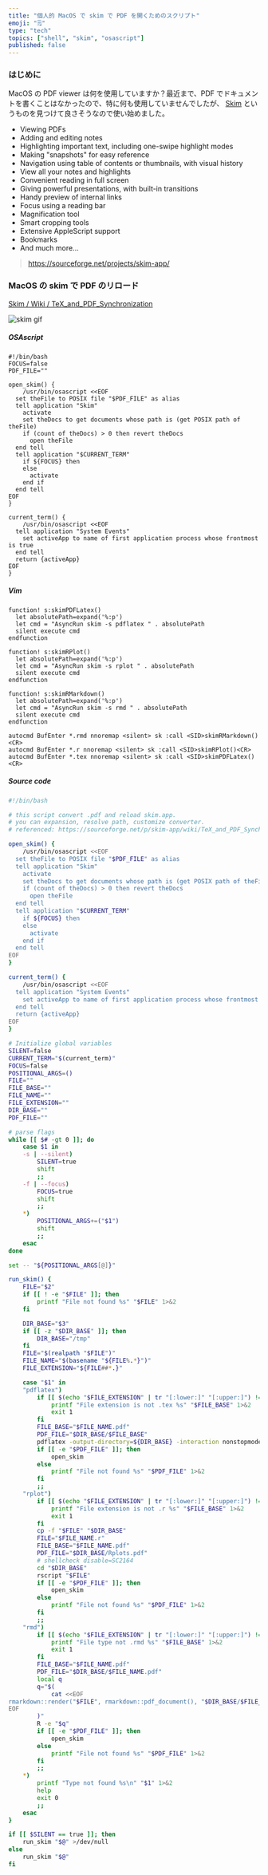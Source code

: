 ```yaml
---
title: "個人的 MacOS で skim で PDF を開くためのスクリプト"
emoji: "🗒"
type: "tech"
topics: ["shell", "skim", "osascript"]
published: false
---
```


### はじめに

MacOS の PDF viewer は何を使用していますか？最近まで、PDF でドキュメントを書くことはなかったので、特に何も使用していませんでしたが、 [Skim](https://sourceforge.net/projects/skim-app/) というものを見つけて良さそうなので使い始めました。

- Viewing PDFs
- Adding and editing notes
- Highlighting important text, including one-swipe highlight modes
- Making "snapshots" for easy reference
- Navigation using table of contents or thumbnails, with visual history
- View all your notes and highlights
- Convenient reading in full screen
- Giving powerful presentations, with built-in transitions
- Handy preview of internal links
- Focus using a reading bar
- Magnification tool
- Smart cropping tools
- Extensive AppleScript support
- Bookmarks
- And much more...

> https://sourceforge.net/projects/skim-app/

### MacOS の skim で PDF のリロード

[Skim / Wiki / TeX_and_PDF_Synchronization](https://sourceforge.net/p/skim-app/wiki/TeX_and_PDF_Synchronization/)

![skim gif](/images/skim.gif)

##### OSAscript

```applescript
#!/bin/bash
FOCUS=false
PDF_FILE=""

open_skim() {
	/usr/bin/osascript <<EOF
  set theFile to POSIX file "$PDF_FILE" as alias
  tell application "Skim"
    activate
    set theDocs to get documents whose path is (get POSIX path of theFile)
    if (count of theDocs) > 0 then revert theDocs
      open theFile
  end tell
  tell application "$CURRENT_TERM"
    if ${FOCUS} then
    else
      activate
    end if
  end tell
EOF
}

current_term() {
	/usr/bin/osascript <<EOF
  tell application "System Events"
    set activeApp to name of first application process whose frontmost is true
  end tell
  return {activeApp}
EOF
}
```

##### Vim

```vim
function! s:skimPDFLatex()
  let absolutePath=expand('%:p')
  let cmd = "AsyncRun skim -s pdflatex " . absolutePath
  silent execute cmd
endfunction

function! s:skimRPlot()
  let absolutePath=expand('%:p')
  let cmd = "AsyncRun skim -s rplot " . absolutePath
  silent execute cmd
endfunction

function! s:skimRMarkdown()
  let absolutePath=expand('%:p')
  let cmd = "AsyncRun skim -s rmd " . absolutePath
  silent execute cmd
endfunction

autocmd BufEnter *.rmd nnoremap <silent> sk :call <SID>skimRMarkdown()<CR>
autocmd BufEnter *.r nnoremap <silent> sk :call <SID>skimRPlot()<CR>
autocmd BufEnter *.tex nnoremap <silent> sk :call <SID>skimPDFLatex()<CR>
```

##### Source code

```bash
#!/bin/bash

# this script convert .pdf and reload skim.app.
# you can expansion, resolve path, customize converter.
# referenced: https://sourceforge.net/p/skim-app/wiki/TeX_and_PDF_Synchronization.

open_skim() {
	/usr/bin/osascript <<EOF
  set theFile to POSIX file "$PDF_FILE" as alias
  tell application "Skim"
    activate
    set theDocs to get documents whose path is (get POSIX path of theFile)
    if (count of theDocs) > 0 then revert theDocs
      open theFile
  end tell
  tell application "$CURRENT_TERM"
    if ${FOCUS} then
    else
      activate
    end if
  end tell
EOF
}

current_term() {
	/usr/bin/osascript <<EOF
  tell application "System Events"
    set activeApp to name of first application process whose frontmost is true
  end tell
  return {activeApp}
EOF
}

# Initialize global variables
SILENT=false
CURRENT_TERM="$(current_term)"
FOCUS=false
POSITIONAL_ARGS=()
FILE=""
FILE_BASE=""
FILE_NAME=""
FILE_EXTENSION=""
DIR_BASE=""
PDF_FILE=""

# parse flags
while [[ $# -gt 0 ]]; do
	case $1 in
	-s | --silent)
		SILENT=true
		shift
		;;
	-f | --focus)
		FOCUS=true
		shift
		;;
	*)
		POSITIONAL_ARGS+=("$1")
		shift
		;;
	esac
done

set -- "${POSITIONAL_ARGS[@]}"

run_skim() {
	FILE="$2"
	if [[ ! -e "$FILE" ]]; then
		printf "File not found %s" "$FILE" 1>&2
	fi

	DIR_BASE="$3"
	if [[ -z "$DIR_BASE" ]]; then
		DIR_BASE="/tmp"
	fi
	FILE="$(realpath "$FILE")"
	FILE_NAME="$(basename "${FILE%.*}")"
	FILE_EXTENSION="${FILE##*.}"

	case "$1" in
	"pdflatex")
		if [[ $(echo "$FILE_EXTENSION" | tr "[:lower:]" "[:upper:]") != "TEX" ]]; then
			printf "File extension is not .tex %s" "$FILE_BASE" 1>&2
			exit 1
		fi
		FILE_BASE="$FILE_NAME.pdf"
		PDF_FILE="$DIR_BASE/$FILE_BASE"
		pdflatex -output-directory=${DIR_BASE} -interaction nonstopmode "$FILE" && bibtex "$FILE"
		if [[ -e "$PDF_FILE" ]]; then
			open_skim
		else
			printf "File not found %s" "$PDF_FILE" 1>&2
		fi
		;;
	"rplot")
		if [[ $(echo "$FILE_EXTENSION" | tr "[:lower:]" "[:upper:]") != "R" ]]; then
			printf "File extension is not .r %s" "$FILE_BASE" 1>&2
			exit 1
		fi
		cp -f "$FILE" "$DIR_BASE"
		FILE="$FILE_NAME.r"
		FILE_BASE="$FILE_NAME.pdf"
		PDF_FILE="$DIR_BASE/Rplots.pdf"
		# shellcheck disable=SC2164
		cd "$DIR_BASE"
		rscript "$FILE"
		if [[ -e "$PDF_FILE" ]]; then
			open_skim
		else
			printf "File not found %s" "$PDF_FILE" 1>&2
		fi
		;;
	"rmd")
		if [[ $(echo "$FILE_EXTENSION" | tr "[:lower:]" "[:upper:]") != "RMD" ]]; then
			printf "File type not .rmd %s" "$FILE_BASE" 1>&2
			exit 1
		fi
		FILE_BASE="$FILE_NAME.pdf"
		PDF_FILE="$DIR_BASE/$FILE_NAME.pdf"
		local q
		q="$(
			cat <<EOF
rmarkdown::render("$FILE", rmarkdown::pdf_document(), "$DIR_BASE/$FILE_NAME")
EOF
		)"
		R -e "$q"
		if [[ -e "$PDF_FILE" ]]; then
			open_skim
		else
			printf "File not found %s" "$PDF_FILE" 1>&2
		fi
		;;
	*)
		printf "Type not found %s\n" "$1" 1>&2
		help
		exit 0
		;;
	esac
}

if [[ $SILENT == true ]]; then
	run_skim "$@" >/dev/null
else
	run_skim "$@"
fi
```
